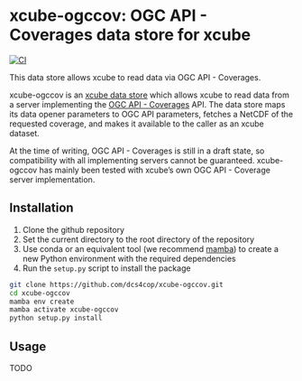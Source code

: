 # xcube-ogccov: OGC API - Coverages data store for xcube

[![CI](https://github.com/dcs4cop/xcube-ogccov/actions/workflows/tests.yaml/badge.svg)](https://github.com/dcs4cop/xcube-ogccov/actions/workflows/tests.yaml)

This data store allows xcube to read data via OGC API - Coverages.

xcube-ogccov is an
[xcube data store](https://xcube.readthedocs.io/en/latest/dataaccess.html#data-store-framework)
which allows xcube to read data from a server implementing the
[OGC API - Coverages](https://docs.ogc.org/DRAFTS/19-087.html)
API. The data store maps its data opener parameters to OGC API parameters,
fetches a NetCDF of the requested coverage, and makes it available to the
caller as an xcube dataset.

At the time of writing, OGC API - Coverages is still in a draft state, so
compatibility with all implementing servers cannot be guaranteed. xcube-ogccov
has mainly been tested with xcube’s own  OGC API - Coverage server
implementation.

## Installation

1. Clone the github repository
2. Set the current directory to the root directory of the repository
3. Use conda or an equivalent tool (we recommend
   [mamba](https://mamba.readthedocs.io/)) to create a new Python environment
   with the required dependencies
4. Run the `setup.py` script to install the package

```bash
git clone https://github.com/dcs4cop/xcube-ogccov.git
cd xcube-ogccov
mamba env create
mamba activate xcube-ogccov
python setup.py install
```

## Usage

TODO
